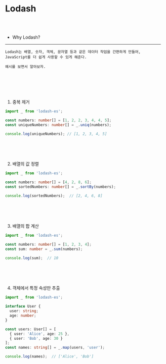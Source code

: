 # Lodash

<br />
<br />

* Why Lodash?
---

```
Lodash는 배열, 숫자, 객체, 문자열 등과 같은 데이터 작업을 간편하게 만들어,
JavaScript를 더 쉽게 사용할 수 있게 해준다.

예시를 보면서 알아보자.
```

<br />
<br />
<br />
<br />

1. 중복 제거

```ts
import _ from 'lodash-es';

const numbers: number[] = [1, 2, 2, 3, 4, 4, 5];
const uniqueNumbers: number[] = _.uniq(numbers);

console.log(uniqueNumbers); // [1, 2, 3, 4, 5]
```

<br />
<br />
<br />

2. 배열의 값 정렬

```ts
import _ from 'lodash-es';

const numbers: number[] = [4, 2, 8, 6];
const sortedNumbers: number[] = _.sortBy(numbers);

console.log(sortedNumbers);  // [2, 4, 6, 8]
```

<br />
<br />
<br />

3. 배열의 합 계산

```ts
import _ from 'lodash-es';

const numbers: number[] = [1, 2, 3, 4];
const sum: number = _.sum(numbers);

console.log(sum);  // 10
```

<br />
<br />
<br />

4. 객체에서 특정 속성만 추출

```ts
import _ from 'lodash-es';

interface User {
  user: string;
  age: number;
}

const users: User[] = [
  { user: 'Alice', age: 25 },
  { user: 'Bob', age: 30 }
];
const names: string[] = _.map(users, 'user');

console.log(names);  // ['Alice', 'Bob']
```
